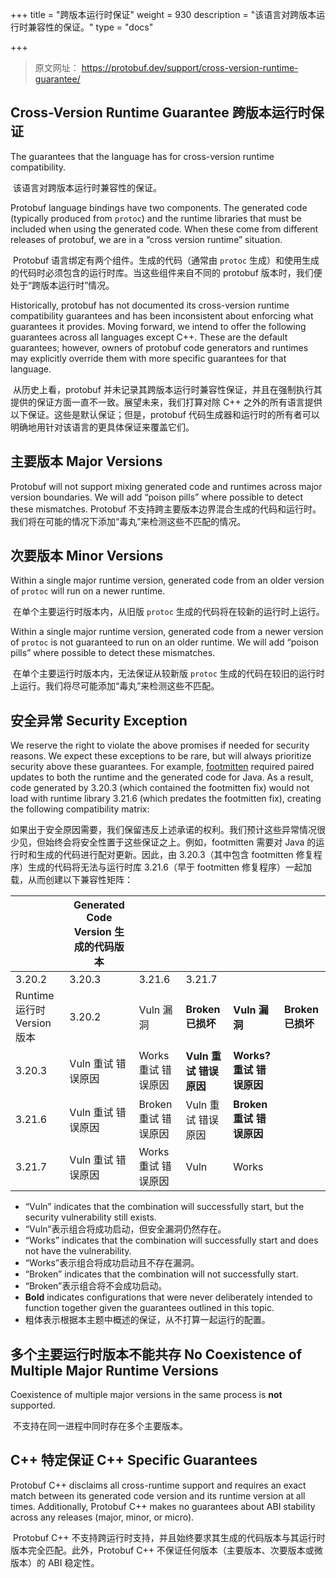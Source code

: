 +++
title = "跨版本运行时保证"
weight = 930
description = "该语言对跨版本运行时兼容性的保证。"
type = "docs"

+++

> 原文网址：  https://protobuf.dev/support/cross-version-runtime-guarantee/

## Cross-Version Runtime Guarantee 跨版本运行时保证

The guarantees that the language has for cross-version runtime compatibility.

​	该语言对跨版本运行时兼容性的保证。



Protobuf language bindings have two components. The generated code (typically produced from `protoc`) and the runtime libraries that must be included when using the generated code. When these come from different releases of protobuf, we are in a “cross version runtime” situation.

​	Protobuf 语言绑定有两个组件。生成的代码（通常由 `protoc` 生成）和使用生成的代码时必须包含的运行时库。当这些组件来自不同的 protobuf 版本时，我们便处于“跨版本运行时”情况。

Historically, protobuf has not documented its cross-version runtime compatibility guarantees and has been inconsistent about enforcing what guarantees it provides. Moving forward, we intend to offer the following guarantees across all languages except C++. These are the default guarantees; however, owners of protobuf code generators and runtimes may explicitly override them with more specific guarantees for that language.

​	从历史上看，protobuf 并未记录其跨版本运行时兼容性保证，并且在强制执行其提供的保证方面一直不一致。展望未来，我们打算对除 C++ 之外的所有语言提供以下保证。这些是默认保证；但是，protobuf 代码生成器和运行时的所有者可以明确地用针对该语言的更具体保证来覆盖它们。

## 主要版本 Major Versions 

Protobuf will not support mixing generated code and runtimes across major version boundaries. We will add “poison pills” where possible to detect these mismatches.
Protobuf 不支持跨主要版本边界混合生成的代码和运行时。我们将在可能的情况下添加“毒丸”来检测这些不匹配的情况。

## 次要版本 Minor Versions 

Within a single major runtime version, generated code from an older version of `protoc` will run on a newer runtime.

​	在单个主要运行时版本内，从旧版 `protoc` 生成的代码将在较新的运行时上运行。

Within a single major runtime version, generated code from a newer version of `protoc` is not guaranteed to run on an older runtime. We will add “poison pills” where possible to detect these mismatches.

​	在单个主要运行时版本内，无法保证从较新版 `protoc` 生成的代码在较旧的运行时上运行。我们将尽可能添加“毒丸”来检测这些不匹配。

## 安全异常 Security Exception 

We reserve the right to violate the above promises if needed for security reasons. We expect these exceptions to be rare, but will always prioritize security above these guarantees. For example, [footmitten](https://cve.report/CVE-2022-3510) required paired updates to both the runtime and the generated code for Java. As a result, code generated by 3.20.3 (which contained the footmitten fix) would not load with runtime library 3.21.6 (which predates the footmitten fix), creating the following compatibility matrix:

​	如果出于安全原因需要，我们保留违反上述承诺的权利。我们预计这些异常情况很少见，但始终会将安全性置于这些保证之上。例如，footmitten 需要对 Java 的运行时和生成的代码进行配对更新。因此，由 3.20.3（其中包含 footmitten 修复程序）生成的代码将无法与运行时库 3.21.6（早于 footmitten 修复程序）一起加载，从而创建以下兼容性矩阵：

|                             | Generated Code Version 生成的代码版本 |                      |                        |                          |                   |
| --------------------------- | ------------------------------------- | -------------------- | ---------------------- | ------------------------ | ----------------- |
| 3.20.2                      | 3.20.3                                | 3.21.6               | 3.21.7                 |                          |                   |
| Runtime 运行时 Version 版本 | 3.20.2                                | Vuln 漏洞            | **Broken 已损坏**      | **Vuln 漏洞**            | **Broken 已损坏** |
| 3.20.3                      | Vuln 重试 错误原因                    | Works 重试 错误原因  | **Vuln 重试 错误原因** | **Works? 重试 错误原因** |                   |
| 3.21.6                      | Vuln 重试 错误原因                    | Broken 重试 错误原因 | Vuln 重试 错误原因     | **Broken 重试 错误原因** |                   |
| 3.21.7                      | Vuln 重试 错误原因                    | Works 重试 错误原因  | Vuln                   | Works                    |                   |

- “Vuln” indicates that the combination will successfully start, but the security vulnerability still exists.
- “Vuln”表示组合将成功启动，但安全漏洞仍然存在。
- “Works” indicates that the combination will successfully start and does not have the vulnerability.
- “Works”表示组合将成功启动且不存在漏洞。
- “Broken” indicates that the combination will not successfully start.
- “Broken”表示组合将不会成功启动。
- **Bold** indicates configurations that were never deliberately intended to function together given the guarantees outlined in this topic.
- 粗体表示根据本主题中概述的保证，从不打算一起运行的配置。

## 多个主要运行时版本不能共存 No Coexistence of Multiple Major Runtime Versions 

Coexistence of multiple major versions in the same process is **not** supported.

​	不支持在同一进程中同时存在多个主要版本。

## C++ 特定保证 C++ Specific Guarantees 

Protobuf C++ disclaims all cross-runtime support and requires an exact match between its generated code version and its runtime version at all times. Additionally, Protobuf C++ makes no guarantees about ABI stability across any releases (major, minor, or micro).

​	Protobuf C++ 不支持跨运行时支持，并且始终要求其生成的代码版本与其运行时版本完全匹配。此外，Protobuf C++ 不保证任何版本（主要版本、次要版本或微版本）的 ABI 稳定性。
